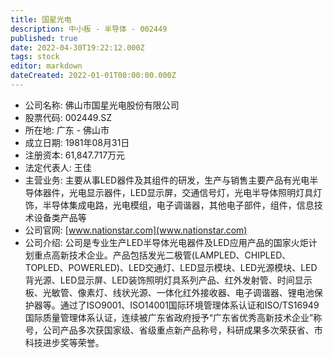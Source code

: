 ```yaml
---
title: 国星光电
description: 中小板 - 半导体 - 002449
published: true
date: 2022-04-30T19:22:12.000Z
tags: stock
editor: markdown
dateCreated: 2022-01-01T00:00:00.000Z
---
```


- 公司名称: 佛山市国星光电股份有限公司
- 股票代码: 002449.SZ
- 所在地: 广东 - 佛山市
- 成立日期: 1981年08月31日
- 注册资本: 61,847.717万元
- 法定代表人: 王佳
- 主营业务: 主要从事LED器件及其组件的研发，生产与销售主要产品有光电半导体器件，光电显示器件，LED显示屏，交通信号灯，光电半导体照明灯具灯饰，半导体集成电路，光电模组，电子调谐器，其他电子部件，组件，信息技术设备类产品等
- 公司官网: [www.nationstar.com](www.nationstar.com)
- 公司介绍: 公司是专业生产LED半导体光电器件及LED应用产品的国家火炬计划重点高新技术企业。产品包括发光二极管(LAMPLED、CHIPLED、TOPLED、POWERLED)、LED交通灯、LED显示模块、LED光源模块、LED背光源、LED显示屏、LED装饰照明灯具系列产品、红外发射管、时间显示板、光敏管、像素灯、线状光源、一体化红外接收器、电子调谐器、锂电池保护器等。通过了ISO9001、ISO14001国际环境管理体系认证和ISO/TS16949国际质量管理体系认证，连续被广东省政府授予“广东省优秀高新技术企业”称号，公司产品多次获国家级、省级重点新产品称号，科研成果多次荣获省、市科技进步奖等荣誉。



